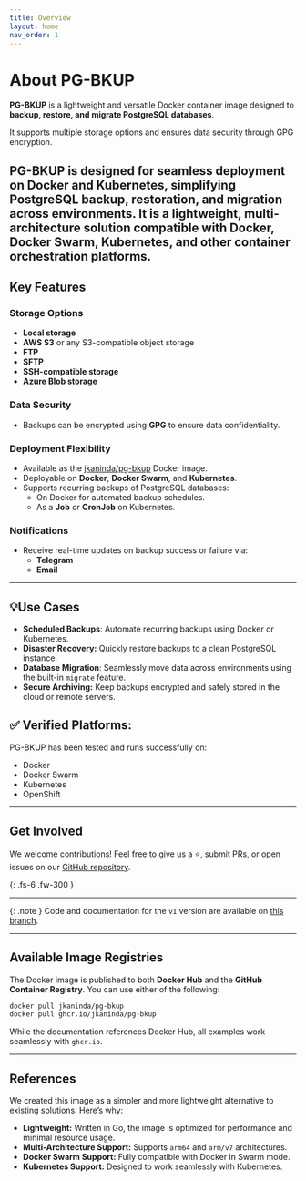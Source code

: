 ```yaml
---
title: Overview
layout: home
nav_order: 1
---
```


# About PG-BKUP

**PG-BKUP** is a lightweight and versatile Docker container image designed to **backup, restore, and migrate PostgreSQL databases**.

It supports multiple storage options and ensures data security through GPG encryption.

PG-BKUP is designed for seamless deployment on **Docker** and **Kubernetes**, simplifying PostgreSQL backup, restoration, and migration across environments.
It is a lightweight, multi-architecture solution compatible with **Docker**, **Docker Swarm**, **Kubernetes**, and other container orchestration platforms.
---

## Key Features

### Storage Options
- **Local storage**
- **AWS S3** or any S3-compatible object storage
- **FTP**
- **SFTP**
- **SSH-compatible storage**
- **Azure Blob storage**

### Data Security
- Backups can be encrypted using **GPG** to ensure data confidentiality.

### Deployment Flexibility
- Available as the [jkaninda/pg-bkup](https://hub.docker.com/r/jkaninda/pg-bkup) Docker image.
- Deployable on **Docker**, **Docker Swarm**, and **Kubernetes**.
- Supports recurring backups of PostgreSQL databases:
    - On Docker for automated backup schedules.
    - As a **Job** or **CronJob** on Kubernetes.

### Notifications
- Receive real-time updates on backup success or failure via:
    - **Telegram**
    - **Email**

---

## 💡Use Cases

- **Scheduled Backups**: Automate recurring backups using Docker or Kubernetes.
- **Disaster Recovery:** Quickly restore backups to a clean PostgreSQL instance.
- **Database Migration**: Seamlessly move data across environments using the built-in `migrate` feature.
- **Secure Archiving:** Keep backups encrypted and safely stored in the cloud or remote servers.


## ✅ Verified Platforms:
PG-BKUP has been tested and runs successfully on:

- Docker
- Docker Swarm
- Kubernetes
- OpenShift

---

## Get Involved

We welcome contributions! Feel free to give us a ⭐, submit PRs, or open issues on our [GitHub repository](https://github.com/jkaninda/pg-bkup).

{: .fs-6 .fw-300 }

---

{: .note }
Code and documentation for the `v1` version are available on [this branch][v1-branch].

[v1-branch]: https://github.com/jkaninda/pg-bkup

---

## Available Image Registries

The Docker image is published to both **Docker Hub** and the **GitHub Container Registry**. You can use either of the following:

```bash
docker pull jkaninda/pg-bkup
docker pull ghcr.io/jkaninda/pg-bkup
```

While the documentation references Docker Hub, all examples work seamlessly with `ghcr.io`.

---

## References

We created this image as a simpler and more lightweight alternative to existing solutions. Here’s why:

- **Lightweight:** Written in Go, the image is optimized for performance and minimal resource usage.
- **Multi-Architecture Support:** Supports `arm64` and `arm/v7` architectures.
- **Docker Swarm Support:** Fully compatible with Docker in Swarm mode.
- **Kubernetes Support:** Designed to work seamlessly with Kubernetes.
